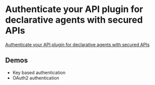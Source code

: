 # Authenticate your API plugin for declarative agents with secured APIs

[Authenticate your API plugin for declarative agents with secured APIs](https://learn.microsoft.com/en-us/training/modules/copilot-declarative-agent-api-plugin-auth/)

## Demos 

- Key based authentication
- OAuth2 authentication